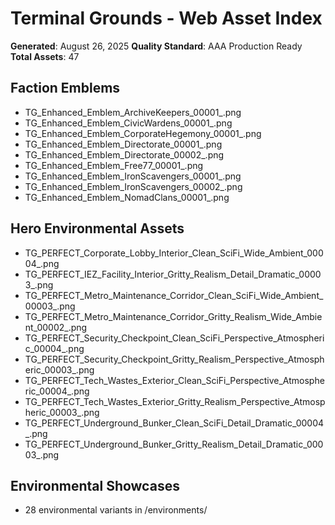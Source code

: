 # Terminal Grounds - Web Asset Index

**Generated**: August 26, 2025
**Quality Standard**: AAA Production Ready
**Total Assets**: 47

## Faction Emblems
- TG_Enhanced_Emblem_ArchiveKeepers_00001_.png
- TG_Enhanced_Emblem_CivicWardens_00001_.png
- TG_Enhanced_Emblem_CorporateHegemony_00001_.png
- TG_Enhanced_Emblem_Directorate_00001_.png
- TG_Enhanced_Emblem_Directorate_00002_.png
- TG_Enhanced_Emblem_Free77_00001_.png
- TG_Enhanced_Emblem_IronScavengers_00001_.png
- TG_Enhanced_Emblem_IronScavengers_00002_.png
- TG_Enhanced_Emblem_NomadClans_00001_.png

## Hero Environmental Assets
- TG_PERFECT_Corporate_Lobby_Interior_Clean_SciFi_Wide_Ambient_00004_.png
- TG_PERFECT_IEZ_Facility_Interior_Gritty_Realism_Detail_Dramatic_00003_.png
- TG_PERFECT_Metro_Maintenance_Corridor_Clean_SciFi_Wide_Ambient_00003_.png
- TG_PERFECT_Metro_Maintenance_Corridor_Gritty_Realism_Wide_Ambient_00002_.png
- TG_PERFECT_Security_Checkpoint_Clean_SciFi_Perspective_Atmospheric_00004_.png
- TG_PERFECT_Security_Checkpoint_Gritty_Realism_Perspective_Atmospheric_00003_.png
- TG_PERFECT_Tech_Wastes_Exterior_Clean_SciFi_Perspective_Atmospheric_00004_.png
- TG_PERFECT_Tech_Wastes_Exterior_Gritty_Realism_Perspective_Atmospheric_00003_.png
- TG_PERFECT_Underground_Bunker_Clean_SciFi_Detail_Dramatic_00004_.png
- TG_PERFECT_Underground_Bunker_Gritty_Realism_Detail_Dramatic_00003_.png

## Environmental Showcases
- 28 environmental variants in /environments/
